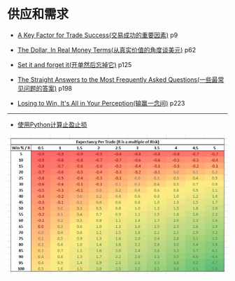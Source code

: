 # 供应和需求

 - [A Key Factor for Trade Success(交易成功的重要因素)](Supply_and_Demand/A_Key_Factor_for_Trade_Success) p9

 - [The Dollar, In Real Money Terms(从真实价值的角度谈美元)](Supply_and_Demand/The_Dollar_In_Real_Money_Terms) p62

 - [Set it and forget it(开单然后忘掉它)](Supply_and_Demand/set-it-and-forget-it/) p125

 - [The Straight Answers to the Most Frequently Asked Questions(一些最常见问题的答案)](Supply_and_Demand/The_Straight_Answers_to_the_Most_Frequently_Asked_Questions) p198

 - [Losing to Win, It's All in Your Perception(输赢一念间)](Supply_and_Demand/Losing_to_Win/) p223

---

 - [使用Python计算止盈止损](scripts/)

![](images/Expectancy_Per_Trade.jpg)
